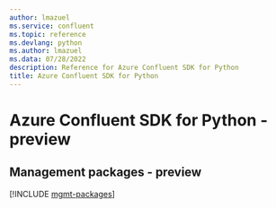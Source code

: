 ```yaml
---
author: lmazuel
ms.service: confluent
ms.topic: reference
ms.devlang: python
ms.author: lmazuel
ms.data: 07/28/2022
description: Reference for Azure Confluent SDK for Python
title: Azure Confluent SDK for Python
---
```

# Azure Confluent SDK for Python - preview

## Management packages - preview
[!INCLUDE [mgmt-packages](confluent-mgmt-index.md)]